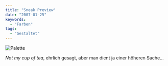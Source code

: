 ```yaml
---
title: "Sneak Preview"
date: "2007-01-25"
keywords:
  - "Farben"
tags:
  - "Gestaltet"
---
```


![Palette](/img/codecandies/palette.gif)

_Not my cup of tea_, ehrlich gesagt, aber man dient ja einer höheren Sache…

